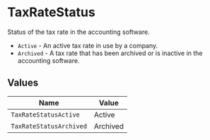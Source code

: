 # TaxRateStatus

Status of the tax rate in the accounting software.  
- `Active` - An active tax rate in use by a company.  
- `Archived` - A tax rate that has been archived or is inactive in the accounting software.  


## Values

| Name                    | Value                   |
| ----------------------- | ----------------------- |
| `TaxRateStatusActive`   | Active                  |
| `TaxRateStatusArchived` | Archived                |